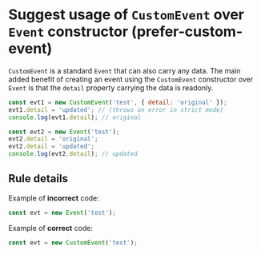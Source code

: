 # Suggest usage of `CustomEvent` over `Event` constructor (prefer-custom-event)

`CustomEvent` is a standard `Event` that can also carry any data. The main added benefit of creating an event using the `CustomEvent` constructor over `Event` is that the `detail` property carrying the data is readonly.

```js
const evt1 = new CustomEvent('test', { detail: 'original' });
evt1.detail = 'updated'; // (throws an error in strict mode)
console.log(evt1.detail); // original

const evt2 = new Event('test');
evt2.detail = 'original';
evt2.detail = 'updated';
console.log(evt2.detail); // updated
```

## Rule details

Example of **incorrect** code:

```js
const evt = new Event('test');
```

Example of **correct** code:

```js
const evt = new CustomEvent('test');
```
